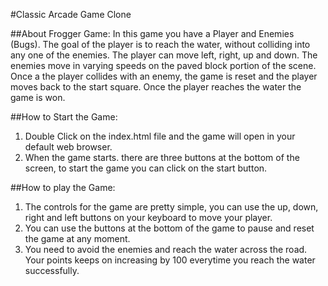#Classic Arcade Game Clone

##About Frogger Game:
In this game you have a Player and Enemies (Bugs). The goal of the player is to reach the water, without colliding into any one of the enemies. The player can move left, right, up and down. The enemies move in varying speeds on the paved block portion of the scene. Once a the player collides with an enemy, the game is reset and the player moves back to the start square. Once the player reaches the water the game is won.

##How to Start the Game:
1. Double Click on the index.html file and the game will open in your default web browser.
2. When the game starts. there are three buttons at the bottom of the screen, to start the game you can click on the start button.

##How to play the Game:
1. The controls for the game are pretty simple, you can use the up, down, right and left buttons on your keyboard to move your player.
2. You can use the buttons at the bottom of the game to pause and reset the game at any moment.
3. You need to avoid the enemies and reach the water across the road. Your points keeps on increasing by 100 everytime you reach the water successfully.
